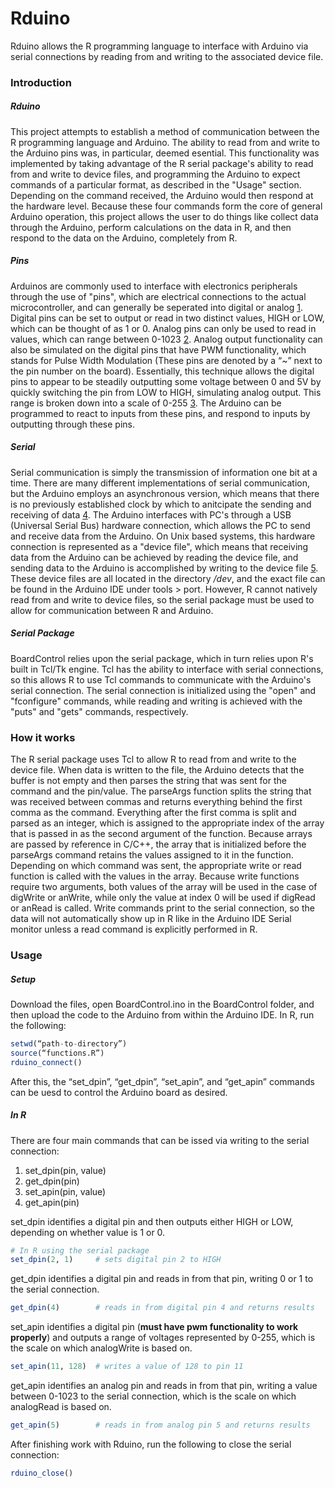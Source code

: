 # Rduino

Rduino allows the R programming language to interface with Arduino via serial connections by reading from and writing to the associated device file.

### Introduction

##### Rduino 
This project attempts to establish a method of communication between the R programming language and Arduino. The ability to read from and write to the Arduino pins was, in particular, deemed esential. This functionality was implemented by taking advantage of the R serial package's ability to read from and write to device files, and programming the Arduino to expect commands of a particular format, as described in the "Usage" section. Depending on the command received, the Arduino would then respond at the hardware level. Because these four commands form the core of general Arduino operation, this project allows the user to do things like collect data through the Arduino, perform calculations on the data in R, and then respond to the data on the Arduino, completely from R.

##### Pins
Arduinos are commonly used to interface with electronics peripherals through the use of "pins", which are electrical connections to the actual microcontroller, and can generally be seperated into digital or analog [1]. Digital pins can be set to output or read in two distinct values, HIGH or LOW, which can be thought of as 1 or 0. Analog pins can only be used to read in values, which can range between 0-1023 [2]. Analog output functionality can also be simulated on the digital pins that have PWM functionality, which stands for Pulse Width Modulation (These pins are denoted by a “~” next to the pin number on the board). Essentially, this technique allows the digital pins to appear to be steadily outputting some voltage between 0 and 5V by quickly switching the pin from LOW to HIGH, simulating analog output. This range is broken down into a scale of 0-255 [3]. The Arduino can be programmed to react to inputs from these pins, and respond to inputs by outputting through these pins.

##### Serial
Serial communication is simply the transmission of information one bit at a time. There are many different implementations of serial communication, but the Arduino employs an asynchronous version, which means that there is no previously established clock by which to anitcipate the sending and receiving of data [4]. The Arduino interfaces with PC's through a USB (Universal Serial Bus) hardware connection, which allows the PC to send and receive data from the Arduino. On Unix based systems, this hardware connection is represented as a "device file", which means that receiving data from the Arduino can be achieved by reading the device file, and sending data to the Arduino is accomplished by writing to the device file [5]. These device files are all located in the directory */dev*, and the exact file can be found in the Arduino IDE under tools > port. However, R cannot natively read from and write to device files, so the serial package must be used to allow for communication between R and Arduino.

##### Serial Package
BoardControl relies upon the serial package, which in turn relies upon R's built in Tcl/Tk engine. Tcl has the ability to interface with serial connections, so this allows R to use Tcl commands to communicate with the Arduino's serial connection. The serial connection is initialized using the "open" and "fconfigure" commands, while reading and writing is achieved with the "puts" and "gets" commands, respectively.

### How it works
The R serial package uses Tcl to allow R to read from and write to the device file. When data is written to the file, the Arduino detects that the buffer is not empty and then parses the string that was sent for the command and the pin/value. The parseArgs function splits the string that was received between commas and returns everything behind the first comma as the command. Everything after the first comma is split and parsed as an integer, which is assigned to the appropriate index of the array that is passed in as the second argument of the function. Because arrays are passed by reference in C/C++, the array that is initialized before the parseArgs command retains the values assigned to it in the function. Depending on which command was sent, the appropriate write or read function is called with the values in the array. Because write functions require two arguments, both values of the array will be used in the case of digWrite or anWrite, while only the value at index 0 will be used if digRead or anRead is called. Write commands print to the serial connection, so the data will not automatically show up in R like in the Arduino IDE Serial monitor unless a read command is explicitly performed in R.

### Usage

##### Setup
Download the files, open BoardControl.ino in the BoardControl folder, and then upload the code to the Arduino from within the Arduino IDE. In R, run the following:
```R
setwd(“path-to-directory”) 
source(“functions.R”)
rduino_connect()
```
After this, the “set_dpin”, “get_dpin”, “set_apin”, and “get_apin” commands can be uesd to control the Arduino board as desired.

##### In R
There are four main commands that can be issed via writing to the serial connection:
1. set_dpin(pin, value)
2. get_dpin(pin)
3. set_apin(pin, value)
4. get_apin(pin)

set_dpin identifies a digital pin and then outputs either HIGH or LOW, depending on whether value is 1 or 0.
```R 
# In R using the serial package
set_dpin(2, 1)     # sets digital pin 2 to HIGH
```
get_dpin identifies a digital pin and reads in from that pin, writing 0 or 1 to the serial connection.
```R
get_dpin(4)        # reads in from digital pin 4 and returns results
```
set_apin identifies a digital pin (**must have pwm functionality to work properly**) and outputs a range of voltages represented by 0-255, which is the scale on which analogWrite is based on.
```R
set_apin(11, 128)  # writes a value of 128 to pin 11
```
get_apin identifies an analog pin and reads in from that pin, writing a value between 0-1023 to the serial connection, which is the scale on which analogRead is based on.
```R
get_apin(5)        # reads in from analog pin 5 and returns results
```
After finishing work with Rduino, run the following to close the serial connection:
```R
rduino_close()    
```

[1]: https://www.arduino.cc/en/Reference/Board
[2]: https://www.arduino.cc/en/Tutorial/AnalogInputPins
[3]: https://www.arduino.cc/en/Tutorial/PWM
[4]: https://learn.sparkfun.com/tutorials/serial-communication
[5]: http://tldp.org/HOWTO/Text-Terminal-HOWTO-7.html